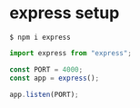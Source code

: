# express setup

```terminal
$ npm i express
```

```javascript
import express from "express";

const PORT = 4000;
const app = express();

app.listen(PORT);
```

